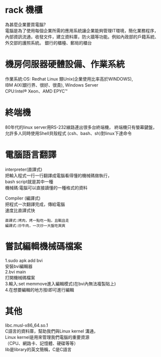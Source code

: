 **rack 機櫃**
==
為甚麼企業要買電腦?  
電腦是為了使用每個企業所需的應用系統讓企業能夠管理IT環境，簡化業務程序，內部資訊流通，收發文件，建立資料庫，防火牆等功能。例如內政部的戶籍系統、外交部的護照系統。
銀行的櫃檯、郵局的櫃台  

**機房伺服器硬體設備、作業系統**
==
作業系統:OS: Redhat Linux 類Unix(企業使用比率高於WINDOWS),   
IBM AIX(銀行界、很好、很貴), Windows Server  
CPU:Intel® Xeon、AMD EPYC™  

**終端機**
==
80年代的linux server用RS-232線路連出很多台終端機，
終端機只有螢幕鍵盤，允許多人同時使用Shell貝殼程式
(csh、bash、sh)對linux下達命令

**電腦語言翻譯**
==
interpreter(直譯式)  
把輸入程式一行一行翻譯成電腦看得懂的機械碼做執行，  
bash script就是其中一種  
機械碼:電腦可以直接讀懂的一種格式的資料  

Compiler (編譯式)  
把程式一次翻譯完成，傳給電腦  
速度比直譯式快  
```
直譯式:烤肉，烤一點吃一點，且戰且走
編譯式:炒牛肉，一次炒一大盤吃爽爽
```


**嘗試編輯機械碼檔案**
==
1.sudo apk add bvi  
安裝bvi編輯器  
2.bvi main  
打開機械碼檔案  
3.輸入:set memmove進入編輯模式(在bvi內無法複製貼上)  
4.在想要編輯的地方按i即可進行編輯  


**其他**
==
libc.musl-x86_64.so.1  
C語言的資料庫，幫助我們與Linux kernel 溝通，  
Linux kernel是用來管理我們電腦的重要資源  
（CPU、網路卡、記憶體、硬碟等等）  
lib是library的英文簡稱，C是C語言  
